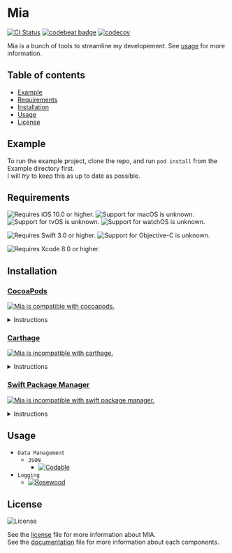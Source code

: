 # Mia

[![CI Status](http://img.shields.io/travis/multinerd/Mia.svg?style=flat)](https://travis-ci.org/multinerd/Mia)
[![codebeat badge](https://codebeat.co/badges/c2d27f95-2d07-4e0f-a321-2c98c629fd1f)](https://codebeat.co/projects/github-com-multinerd-mia-master)
[![codecov](https://codecov.io/gh/multinerd/Mia/branch/master/graph/badge.svg)](https://codecov.io/gh/multinerd/Mia)

Mia is a bunch of tools to streamline my developement. See [usage](#usage) for more information.





## Table of contents 

* [Example](#example)
* [Requirements](#requirements)
* [Installation](#installation)
* [Usage](#usage)
* [License](#license)





## Example

To run the example project, clone the repo, and run `pod install` from the Example directory first.  
I will *try* to keep this as up to date as possible.





## Requirements

![Requires iOS 10.0 or higher.][iosBadge]
![Support for macOS is unknown.][macBadge]
![Support for tvOS is unknown.][tvBadge]
![Support for watchOS is unknown.][watchBadge]

![Requires Swift 3.0 or higher.][swiftBadge]
![Support for Objective-C is unknown.][objcBadge]

![Requires Xcode 8.0 or higher.][xcodeBadge]

[iosBadge]: https://img.shields.io/badge/ios-10.0+-a.svg?style=flat&colorA=212121&colorB=616161 
[macBadge]: https://img.shields.io/badge/macos-unknown-a.svg?style=flat&colorA=212121&colorB=616161 
[tvBadge]: https://img.shields.io/badge/tvos-unknown-a.svg?style=flat&colorA=212121&colorB=616161 
[watchBadge]: https://img.shields.io/badge/watchos-unknown-a.svg?style=flat&colorA=212121&colorB=616161 

[swiftBadge]: https://img.shields.io/badge/swift-3.0+-a.svg?style=flat&colorA=212121&colorB=FD7935
[objcBadge]: https://img.shields.io/badge/objective--c-unknown-a.svg?style=flat&colorA=212121&colorB=616161 

[xcodeBadge]: https://img.shields.io/badge/xcode-8.0+-a.svg?style=flat&colorA=212121&colorB=00B0FF 





## Installation





    
    
### [CocoaPods][cocoapodsURL]  
[![Mia is compatible with cocoapods.][cocoapodsBadge]][cocoapodsURL]
<details>
     <summary>Instructions</summary>
To integrate Mia into your project using `cocoapods`, specify it in your `podfile`.

```ruby
pod 'Mia', :git => 'https://github.com/Multinerd/Mia.git'
```
</details>


### [Carthage][carthageURL]  
[![Mia is incompatible with carthage.][carthageBadge]][carthageURL]
<details>
     <summary>Instructions</summary>
Not yet compatible with `carthage`. Feel free to submit a pull request.
</details>

### [Swift Package Manager][spmURL]  
[![Mia is incompatible with swift package manager.][spmBadge]][spmURL]
<details>
     <summary>Instructions</summary>
Not yet compatible with `swift package manager`. Feel free to submit a pull request.
</details>

[cocoapodsBadge]: https://img.shields.io/badge/cocoapods-compatible-a.svg?style=flat&colorA=212121&colorB=00C853
[carthageBadge]: https://img.shields.io/badge/carthage-incompatible-red.svg?style=flat&colorA=212121&colorB=E53935
[spmBadge]: https://img.shields.io/badge/spm-incompatible-red.svg?style=flat&colorA=212121&colorB=E53935 

[cocoapodsURL]: http://cocoapods.org
[carthageURL]: https://github.com/Carthage/Carthage
[spmURL]: https://swift.org/package-manager/





## Usage

- `Data Management`
    - `JSON`  
        - [![Codable][codableBadge]][codableURL]
- `Logging` 
    - [![Rosewood][rosewoodBadge]][rosewoodURL]


[rosewoodBadge]: https://img.shields.io/badge/rosewood-a_simple_to_use_logging_framework-a.svg?style=flat&colorA=212121&colorB=F48FB1 
[rosewoodURL]: https://github.com/multinerd/Mia/blob/master/Documentation/Rosewood.md

[codableBadge]: https://img.shields.io/badge/codablekit-encode_objects_to_json_and_back_(based_on_swift_4's_codable_protocol)-a.svg?style=flat&colorA=212121&colorB=26C6DA 
[codableURL]: https://github.com/multinerd/Mia/blob/master/Documentation/Codable.md





## License

![License][licenseBadge]

See the [license][licenseURL] file for more information about MIA.  
See the [documentation][documentationURL] file for more information about each components.  

[licenseBadge]: https://img.shields.io/badge/license-MIT-a.svg?style=flat&colorA=212121&colorB=616161 
[licenseURL]: https://github.com/multinerd/Mia/blob/master/LICENSE
[documentationURL]: https://github.com/multinerd/Mia/tree/master/Documentation
